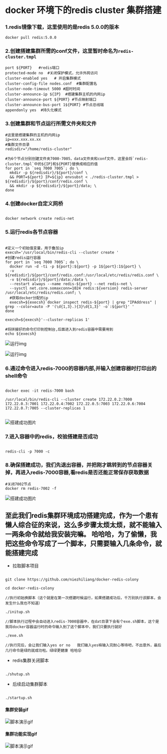# docker 环境下的redis cluster 集群搭建




### 1.redis镜像下载，这里使用的是redis 5.0.0的版本

```
docker pull redis:5.0.0

```

### 2.创建搭建集群所需的conf文件，这里暂时命名为`redis-cluster.tmpl`

```shell
port ${PORT}   #redis端口
protected-mode no  #关闭保护模式，允许外网访问
cluster-enabled yes   # 开启集群模式 
cluster-config-file nodes.conf  #集群配置名
cluster-node-timeout 5000 #超时时间 
cluster-announce-ip ${IP}  #搭建集群主机的内网ip
cluster-announce-port ${PORT} #节点映射端口
cluster-announce-bus-port 1${PORT} #节点总线端
appendonly yes  #持久化模式
```

### 3.创建集群和节点运行所需文件夹和文件

```shell
#这里是搭建集群的主机的内网ip
ip=xxx.xxx.xx.xx
#集群文件目录
redisdir="/home/redis-cluster"

#为6个节点分别创建文件夹7000-7005，data文件夹和conf文件，这里会将`redis-cluster.tmpl`中的${IP}和${PORT}替换成相应的值
for port in `seq 7000 7005`; do \
  mkdir -p ${redisdir}/${port}/conf \
  && PORT=${port} IP=${ip} envsubst < ./redis-cluster.tmpl > ${redisdir}/${port}/conf/redis.conf \
  && mkdir -p ${redisdir}/${port}/data; \
done

```

### 4.创建docker自定义网桥

```shell

docker network create redis-net

```

### 5.运行redis各节点容器

```shell

#定义一个初始值变量，用于叠加ip
execsh='/usr/local/bin/redis-cli --cluster create '
#创建redis运行容器
for port in `seq 7000 7005`; do \
  docker run -d -ti -p ${port}:${port} -p 1${port}:1${port} \
  -v ${redisdir}/${port}/conf/redis.conf:/usr/local/etc/redis/redis.conf \
  -v ${redisdir}/${port}/data:/data \
  --restart always --name redis-${port} --net redis-net \
  --sysctl net.core.somaxconn=1024 redis:${version} redis-server /usr/local/etc/redis/redis.conf; \
  #获取docker分配的ip
  execsh=${execsh}`docker inspect redis-${port} | grep "IPAddress" | grep --color=auto -P '(\d{1,3}.){3}\d{1,3}' -o`:${port}' '
done

execsh=${execsh}'--cluster-replicas 1'

#将拼接好的命令打印到控制台,后面进入到redis容器中需要用到
echo ${execsh}

```

![运行img](https://github.com/niezhiliang/docker-redis-colony/blob/master/imgs/shell.png)

![运行img](https://github.com/niezhiliang/docker-redis-colony/blob/master/imgs/run.png)

### 6.通过命令进入redis-7000的容器内部,并输入创建容器时打印出的shell命令

```shell

docker exec -it redis-7000 bash 

/usr/local/bin/redis-cli --cluster create 172.22.0.2:7000 172.22.0.3:7001 172.22.0.4:7002 172.22.0.5:7003 172.22.0.6:7004 172.22.0.7:7005 --cluster-replicas 1


```

![搭建成功图片](https://github.com/niezhiliang/docker-redis-colony/blob/master/imgs/success.png)

### 7.进入容器中的redis，校验搭建是否成功

```shell

redis-cli -p 7000 -c

```

### 8.确保搭建成功，我们先退出容器，并把刚才跳转到的节点容器关掉，再进入redis-7000容器,看redis是否还能正常保存获取数据

```shell
#关闭7002节点
docker rm redis-7002 -f

```

![搭建成功图片](https://github.com/niezhiliang/docker-redis-colony/blob/master/imgs/su.png)


## 至此我们redis集群环境成功搭建完成，作为一个患有懒人综合征的来说，这么多步骤太烦太烦，就不能输入一两条命令就给我安装完嘛。 哈哈哈，为了偷懒，我把这些命令写成了一个脚本，只需要输入几条命令，就能搭建完成

- 拉取脚本项目

```

git clone https://github.com/niezhiliang/docker-redis-colony

cd docker-redis-colony

//执行初始换脚本（这个就是在第一次搭建时候运行，如果搭建成功后，千万别执行该脚本，会发生什么我也不知道）

./initup.sh

//脚本执行过程中会自动进入redis-7000容器中，在dat目录下会有个exe.sh脚本，这个是我将docker容器运行时的命令输入到了这个脚本中，我们只要执行就好

./exe.sh

//执行完后，会让我们输入yes or no   我们输入yes嘛输入完耐心等待吧，不出意外，最后几行命令是绿的就成功啦。绿绿更健康 哈哈😝

```
- redis集群关闭脚本
```shell

./shutup.sh 

```

- 后续启动集群脚本

```shell

./startup.sh

```


#### 集群安装gif

![脚本演示gif](https://github.com/niezhiliang/docker-redis-colony/blob/master/imgs/install.gif)


#### 集群功能实现gif

![脚本演示gif](https://github.com/niezhiliang/docker-redis-colony/blob/master/imgs/show.gif)


